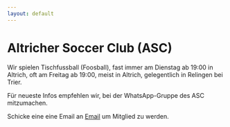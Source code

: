 ```yaml
---
layout: default
---
```


# Altricher Soccer Club (ASC)

Wir spielen Tischfussball (Foosball), fast immer am Dienstag ab 19:00 in Altrich, oft am Freitag ab 19:00, meist in Altrich, gelegentlich in Relingen bei Trier.

Für neueste Infos empfehlen wir, bei der WhatsApp-Gruppe des ASC mitzumachen.

Schicke eine eine Email an <a href="mailto:info@altricher-soccerclub.de?subject=WhatsApp-Gruppe">Email</a> um Mitglied zu werden.
